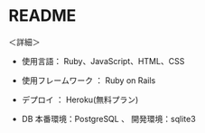 # README

＜詳細＞

* 使用言語： Ruby、JavaScript、HTML、CSS

* 使用フレームワーク ： Ruby on Rails

* デプロイ ： Heroku(無料プラン)

* DB  本番環境：PostgreSQL 、 開発環境：sqlite3
